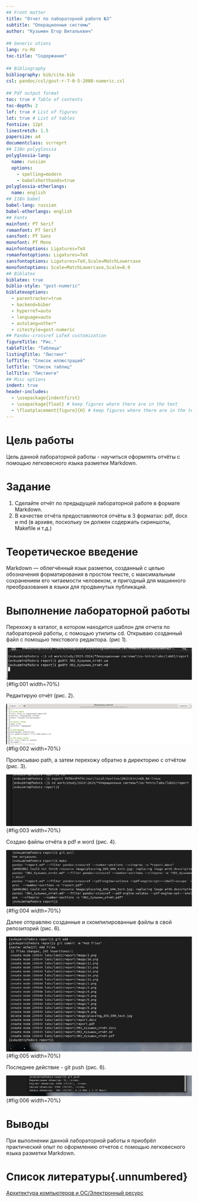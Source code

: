 ```yaml
---
## Front matter
title: "Отчет по лабораторной работе №3"
subtitle: "Операционные системы"
author: "Кузьмин Егор Витальевич"

## Generic otions
lang: ru-RU
toc-title: "Содержание"

## Bibliography
bibliography: bib/cite.bib
csl: pandoc/csl/gost-r-7-0-5-2008-numeric.csl

## Pdf output format
toc: true # Table of contents
toc-depth: 2
lof: true # List of figures
lot: true # List of tables
fontsize: 12pt
linestretch: 1.5
papersize: a4
documentclass: scrreprt
## I18n polyglossia
polyglossia-lang:
  name: russian
  options:
	- spelling=modern
	- babelshorthands=true
polyglossia-otherlangs:
  name: english
## I18n babel
babel-lang: russian
babel-otherlangs: english
## Fonts
mainfont: PT Serif
romanfont: PT Serif
sansfont: PT Sans
monofont: PT Mono
mainfontoptions: Ligatures=TeX
romanfontoptions: Ligatures=TeX
sansfontoptions: Ligatures=TeX,Scale=MatchLowercase
monofontoptions: Scale=MatchLowercase,Scale=0.9
## Biblatex
biblatex: true
biblio-style: "gost-numeric"
biblatexoptions:
  - parentracker=true
  - backend=biber
  - hyperref=auto
  - language=auto
  - autolang=other*
  - citestyle=gost-numeric
## Pandoc-crossref LaTeX customization
figureTitle: "Рис."
tableTitle: "Таблица"
listingTitle: "Листинг"
lofTitle: "Список иллюстраций"
lotTitle: "Список таблиц"
lolTitle: "Листинги"
## Misc options
indent: true
header-includes:
  - \usepackage{indentfirst}
  - \usepackage{float} # keep figures where there are in the text
  - \floatplacement{figure}{H} # keep figures where there are in the text
---
```


# Цель работы

 Цель данной лабораторной работы - научиться оформлять отчёты с помощью легковесного языка разметки Markdown.

# Задание

 1. Сделайте отчёт по предыдущей лабораторной работе в формате Markdown.
 2. В качестве отчёта предоставляются отчёты в 3 форматах: pdf, docx и md (в архиве,
поскольку он должен содержать скриншоты, Makefile и т.д.)

# Теоретическое введение

Markdown — облегчённый язык разметки, созданный с целью обозначения форматирования в простом тексте, с максимальным сохранением его читаемости человеком, и пригодный для машинного преобразования в языки для продвинутых публикаций.

# Выполнение лабораторной работы

 Перехожу в каталог, в котором находится шаблон для отчета по лабораторной работы, с помощью утилиты cd. Открываю созданный файл с помощью текстового редактора. (рис 1).

![Перемещение между директориями](image/1.png){#fig:001 width=70%}

 Редактирую отчёт (рис. 2).

![Редактирование файла](image/2.png){#fig:002 width=70%}

 Прописываю path, а затем перехожу обратно в директорию с отчётом (рис. 3).

![Перемещение между директориями](image/3.png){#fig:003 width=70%}

 Создаю файлы отчёта в pdf и word (рис. 4).

![Создание файлов](image/4.png){#fig:004 width=70%}

 Далее отправляю созданные и скомпилированные файлы в свой репозиторий (рис. 6).

![Отправка файлов на Git](image/5.png){#fig:005 width=70%}

 Последнее действие - git push (рис. 6).

![Отправка файлов на Git](image/6.png){#fig:006 width=70%}


# Выводы

 При выполнении данной лабораторной работы я приобрёл практический опыт по оформлению отчетов с помощью легковесного языка разметки Markdown.

# Список литературы{.unnumbered}

  [Архитектура компьютеров и ОС/Электронный ресурс](https://esystem.rudn.ru/pluginfile.php/2288079/mod_resource/content/3/003-lab_markdown.pdf)
  
 
